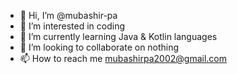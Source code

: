 - 👋 Hi, I’m @mubashir-pa
- 👀 I’m interested in coding
- 🌱 I’m currently learning Java & Kotlin languages
- 💞️ I’m looking to collaborate on nothing
- 📫 How to reach me mubashirpa2002@gmail.com

<!---
mubashir-pa/mubashir-pa is a ✨ special ✨ repository because its `README.md` (this file) appears on your GitHub profile.
You can click the Preview link to take a look at your changes.
--->
